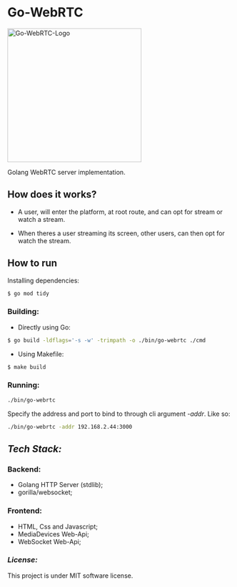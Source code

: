 # Go-WebRTC

<!-- ![Go-WebRTC-Logo](./images/go-webrtc.png) -->
<img src="./images/go-webrtc.png" width="300" alt="Go-WebRTC-Logo" />


Golang WebRTC server implementation.

## How does it works?

- A user, will enter the platform, at root route, and can opt for stream or watch a stream. 

- When theres a user streaming its screen, other users, can then opt for watch the stream.

## How to run

Installing dependencies:
```bash
$ go mod tidy
```

### Building:
- Directly using Go:
```bash
$ go build -ldflags='-s -w' -trimpath -o ./bin/go-webrtc ./cmd
```

- Using Makefile:
```bash
$ make build
```

### Running:
```bash
./bin/go-webrtc
```

Specify the address and port to bind to through cli argument _-addr_. Like so:
```bash
./bin/go-webrtc -addr 192.168.2.44:3000
```

## _Tech Stack:_

### Backend:
- Golang HTTP Server (stdlib);
- gorilla/websocket;

### Frontend:
- HTML, Css and Javascript;
- MediaDevices Web-Api;
- WebSocket Web-Api;

### _License:_

This project is under MIT software license.